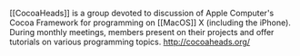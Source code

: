 [[CocoaHeads]] is a group devoted to discussion of Apple Computer's Cocoa Framework for programming on [[MacOS]] X (including the iPhone). During monthly meetings, members present on their projects and offer tutorials on various programming topics. http://cocoaheads.org/